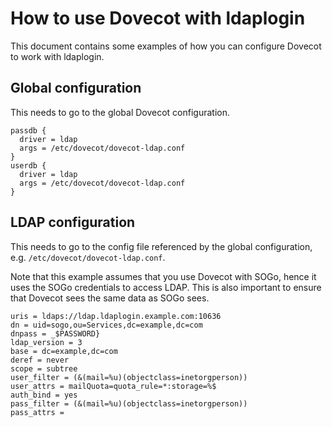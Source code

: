 # How to use Dovecot with ldaplogin

This document contains some examples of how you can configure Dovecot to work with ldaplogin.

## Global configuration

This needs to go to the global Dovecot configuration.

```
passdb {
  driver = ldap
  args = /etc/dovecot/dovecot-ldap.conf
}
userdb {
  driver = ldap
  args = /etc/dovecot/dovecot-ldap.conf
}
```

## LDAP configuration

This needs to go to the config file referenced by the global configuration, e.g. `/etc/dovecot/dovecot-ldap.conf`.

Note that this example assumes that you use Dovecot with SOGo, hence it uses the SOGo credentials to access LDAP. This is also important to ensure that Dovecot sees the same data as SOGo sees.

```
uris = ldaps://ldap.ldaplogin.example.com:10636
dn = uid=sogo,ou=Services,dc=example,dc=com
dnpass = _$PASSWORD}
ldap_version = 3
base = dc=example,dc=com
deref = never
scope = subtree
user_filter = (&(mail=%u)(objectclass=inetorgperson))
user_attrs = mailQuota=quota_rule=*:storage=%$
auth_bind = yes
pass_filter = (&(mail=%u)(objectclass=inetorgperson))
pass_attrs =
```
